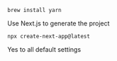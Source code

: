 
```
brew install yarn

```

Use Next.js to generate the project
```
npx create-next-app@latest
```
Yes to all default settings
